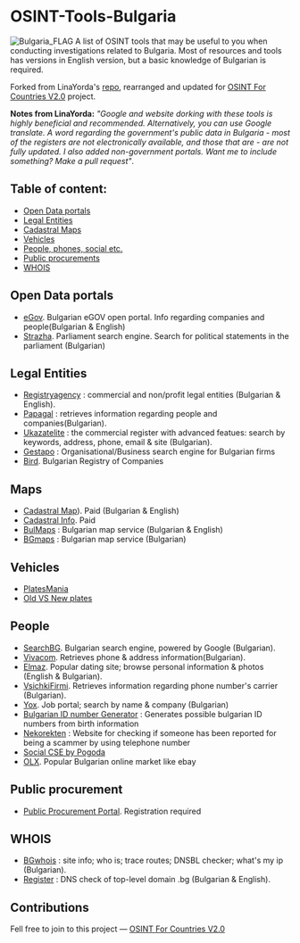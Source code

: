 # OSINT-Tools-Bulgaria
<img src="https://upload.wikimedia.org/wikipedia/commons/9/9a/Flag_of_Bulgaria.svg" alt="Bulgaria_FLAG"/>
A list of OSINT tools that may be useful to you when conducting investigations related to Bulgaria. Most of resources and tools has versions in English version, but a basic knowledge of Bulgarian is required. 

Forked from LinaYorda's [repo](https://github.com/LinaYorda/OSINT-Tools-Bulgaria), rearranged and updated for  [OSINT For Countries V2.0](https://github.com/paulpogoda/OSINT-for-countries-V2.0) project. 

**Notes from LinaYorda:** *"Google and website dorking with these tools is highly beneficial and recommended. Alternatively, you can use Google translate. A word regarding the government's public data in Bulgaria - most of the registers are not electronically available, and those that are - are not fully updated. I also added non-government portals. Want me to include something? Make a pull request"*.

## Table of content:
 - [Open Data portals](#open-data-portals)
 - [Legal Entities](#legal-entities)
 - [Cadastral Maps](#maps)
 - [Vehicles](#vehicles)
 - [People, phones, social etc.](#people)
 - [Public procurements](#public-procurement)
 - [WHOIS](#whois)

## Open Data portals
- [eGov](https://data.egov.bg). Bulgarian eGOV open portal. Info regarding companies and people(Bulgarian & English)
- [Strazha](https://www.strazha.bg). Parliament search engine. Search for political statements in the parliament (Bulgarian)


## Legal Entities
- [Registryagency](https://portal.registryagency.bg/en/commercial-register) : commercial and non/profit legal entities (Bulgarian & English).
- [Papagal](https://papagal.bg) : retrieves information regarding people and companies(Bulgarian).
- [Ukazatelite](https://www.ukazatelite.com) : the commercial register with advanced featues: search by keywords, address, phone, email & site (Bulgarian).
- [Gestapo](https://gestapo.bg/Search) : Organisational/Business search engine for Bulgarian firms
- [Bird](https://bird.bg/tr/). Bulgarian Registry of Companies

## Maps
- [Cadastral Map](https://kais.cadastre.bg/en/Home/GetVideoTutorialById?id=42)). Paid (Bulgarian & English)
- [Cadastral Info](https://kais.cadastre.bg/en). Paid
- [BulMaps](https://www.bulmaps.bg/) : Bulgarian map service (Bulgarian & English)
- [BGmaps](https://www.bgmaps.com) : Bulgarian map service (Bulgarian)

## Vehicles
- [PlatesMania](https://platesmania.com/bg/search)
- [Old VS New plates](https://licenseplatemania.com/landenpaginas/bulgarije_volledig.htm)

## People 
- [SearchBG](http://search.bg). Bulgarian search engine, powered by Google (Bulgarian).
- [Vivacom](https://www.vivacom.bg/bg/residential/polezni-syveti/ukazatel/telefonni-nomera#tabs-anchor). Retrieves phone & address information(Bulgarian).
- [Elmaz](https://www.elmaz.com/zapoznanstva/). Popular dating site; browse personal information & photos (English & Bulgarian).
- [VsichkiFirmi](https://vsichkifirmi.com/). Retrieves information regarding phone number's carrier (Bulgarian).
- [Yox](https://yox.bg). Job portal; search by name & company (Bulgarian)
- [Bulgarian ID number Generator](https://georgi.unixsol.org/programs/egn.php) : Generates possible bulgarian ID numbers from birth information
- [Nekorekten](https://nekorekten.com/) : Website for checking if someone has been reported for being a scammer by using telephone number
- [Social CSE by Pogoda](https://cse.google.com/cse?cx=029ffbc44aa3946cb#gsc.tab=0)
- [OLX](https://olx.bg). Popular Bulgarian online market like ebay

## Public procurement
- [Public Procurement Portal](https://identity.eop.bg). Registration required


## WHOIS
- [BGwhois](http://bgwhois.com) : site info; who is; trace routes; DNSBL checker; what's my ip (Bulgarian).
- [Register](https://www.register.bg/) : DNS check of top-level domain .bg (Bulgarian & English).

## Contributions
Fell free to join to this project — [OSINT For Countries V2.0](https://github.com/paulpogoda/OSINT-for-countries-V2.0)
